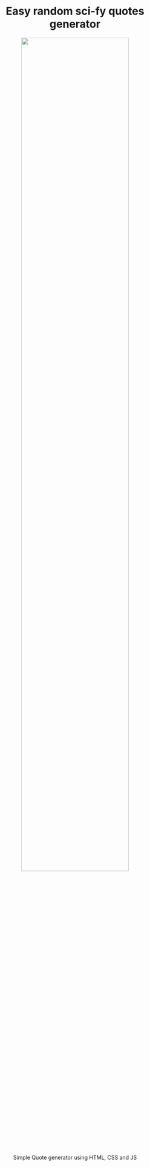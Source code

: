<h1 align="center">Easy random sci-fy quotes generator</h1>


<p align="center">  
<img src="https://media.giphy.com/media/IOqP3pWEQDLMDB34zM/giphy.gif" width="75%" height="75%"/> 
</p>
<p  align="center"> Simple Quote generator using HTML, CSS and JS<p>
